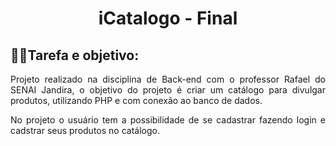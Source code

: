 <h1 align= "center">iCatalogo - Final</h1>

<h2>📌📃Tarefa e objetivo:</h2>

<p align="justify">Projeto realizado na disciplina de Back-end com o professor Rafael do SENAI Jandira, o objetivo do projeto é criar um catálogo para divulgar produtos, utilizando PHP e com conexão ao banco de dados.</p>

<p align="justify">No projeto o usuário tem a possibilidade de se cadastrar fazendo login e cadstrar seus produtos no catálogo.</p>
